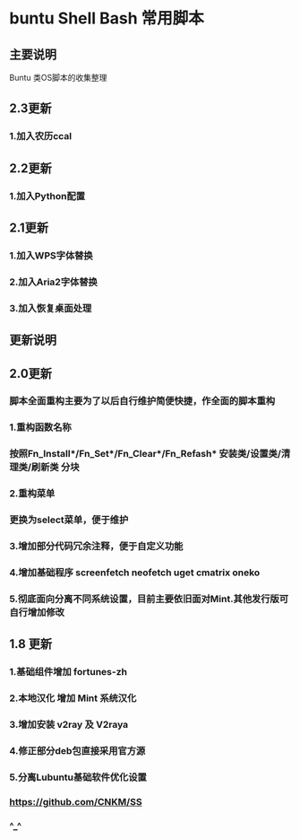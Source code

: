 # buntu Shell Bash 常用脚本 
## 主要说明
Buntu 类OS脚本的收集整理
## 2.3更新
### 1.加入农历ccal
## 2.2更新
### 1.加入Python配置
## 2.1更新
### 1.加入WPS字体替换
### 2.加入Aria2字体替换
### 3.加入恢复桌面处理
## 更新说明
## 2.0更新
### 脚本全面重构主要为了以后自行维护简便快捷，作全面的脚本重构
### 1.重构函数名称
### 按照Fn_Install*/Fn_Set*/Fn_Clear*/Fn_Refash* 安装类/设置类/清理类/刷新类 分块
### 2.重构菜单
### 更换为select菜单，便于维护
### 3.增加部分代码冗余注释，便于自定义功能
### 4.增加基础程序 screenfetch neofetch uget cmatrix oneko
### 5.彻底面向分离不同系统设置，目前主要依旧面对Mint.其他发行版可自行增加修改
## 1.8 更新
### 1.基础组件增加 fortunes-zh
### 2.本地汉化 增加 Mint 系统汉化
### 3.增加安装 v2ray 及 V2raya 
### 4.修正部分deb包直接采用官方源
### 5.分离Lubuntu基础软件优化设置
### https://github.com/CNKM/SS
### ^_^
